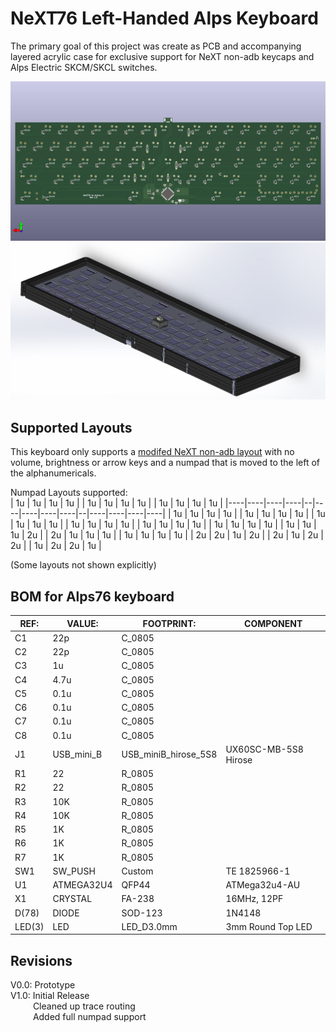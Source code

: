NeXT76 Left-Handed Alps Keyboard
=====================
The primary goal of this project was create as PCB and accompanying layered acrylic case for exclusive support for NeXT non-adb keycaps and Alps Electric SKCM/SKCL switches.

![next_pcb](https://github.com/AndrewBDavis/NeXT/blob/master/next_pcb.jpg)
![next_model](https://github.com/AndrewBDavis/NeXT/blob/master/next_case/next_model.JPG)


Supported Layouts
---------------
This keyboard only supports a [modifed NeXT non-adb layout](https://tinyurl.com/mrxz3pk3) with no volume, brightness or arrow keys and a numpad that is moved to the left of the alphanumericals. 

Numpad Layouts supported:  
| 1u | 1u | 1u | 1u |  | 1u | 1u | 1u | 1u |  | 1u | 1u | 1u | 1u |
|----|----|----|----|--|----|----|----|----|--|----|----|----|----|
| 1u | 1u | 1u | 1u |  | 1u | 1u | 1u | 1u |  | 1u | 1u | 1u | 1u |
| 1u | 1u | 1u | 1u |  | 1u | 1u | 1u | 1u |  | 1u | 1u | 1u | 1u |
| 1u | 1u | 1u | 2u |  | 2u | 1u | 1u | 1u |  | 1u | 1u | 1u | 1u |
| 2u | 2u | 1u | 2u |  | 2u | 1u | 2u | 2u |  | 1u | 2u | 2u | 1u |  

(Some layouts not shown explicitly)


BOM for Alps76 keyboard                                                  
------------------
| REF:  | VALUE:     | FOOTPRINT:           | COMPONENT            |
|------ | ---------- | -------------------- | -------------------- |  
| C1    | 22p        | C_0805               |                      |
| C2    | 22p        | C_0805               |                      |     
| C3    | 1u         | C_0805               |                      |
| C4    | 4.7u       | C_0805               |                      |
| C5    | 0.1u       | C_0805               |                      |
| C6    | 0.1u       | C_0805               |                      |
| C7    | 0.1u       | C_0805               |                      |
| C8    | 0.1u       | C_0805               |                      |
| J1    | USB_mini_B | USB_miniB_hirose_5S8 | UX60SC-MB-5S8 Hirose |
| R1    | 22         | R_0805               |                      |
| R2    | 22         | R_0805               |                      |
| R3    | 10K        | R_0805               |                      |
| R4    | 10K        | R_0805               |                      |
| R5    | 1K         | R_0805               |                      |
| R6    | 1K         | R_0805               |                      |
| R7    | 1K         | R_0805               |                      |
| SW1   | SW_PUSH    | Custom               | TE 1825966-1         |
| U1    | ATMEGA32U4 | QFP44                | ATMega32u4-AU        | 
| X1    | CRYSTAL    | FA-238               | 16MHz, 12PF          |
| D(78) | DIODE      | SOD-123              | 1N4148               |
| LED(3)| LED        | LED_D3.0mm           | 3mm Round Top LED    |

Revisions
-------------
V0.0: 	Prototype  
V1.0: 	Initial Release  
&emsp;&emsp;&nbsp;&nbsp;Cleaned up trace routing  
&emsp;&emsp;&nbsp;&nbsp;Added full numpad support  

		

